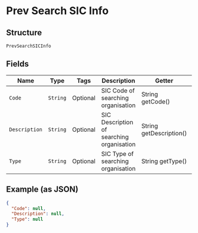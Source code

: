 
# Prev Search SIC Info

## Structure

`PrevSearchSICInfo`

## Fields

| Name | Type | Tags | Description | Getter | Setter |
|  --- | --- | --- | --- | --- | --- |
| `Code` | `String` | Optional | SIC Code of searching organisation | String getCode() | setCode(String code) |
| `Description` | `String` | Optional | SIC Description of searching organisation | String getDescription() | setDescription(String description) |
| `Type` | `String` | Optional | SIC Type of searching organisation | String getType() | setType(String type) |

## Example (as JSON)

```json
{
  "Code": null,
  "Description": null,
  "Type": null
}
```

